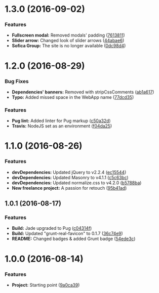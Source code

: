 <a name="1.3.0"></a>
# 1.3.0 (2016-09-02)


### Features

* **Fullscreen modal:** Removed modals' padding ([7613811](https://github.com/martinmethod/portfolio/commit/7613811))
* **Slider arrow:** Changed look of slider arrows ([44abae6](https://github.com/martinmethod/portfolio/commit/44abae6))
* **Sofica Group:** The site is no longer available ([0dc98d4](https://github.com/martinmethod/portfolio/commit/0dc98d4))



<a name="1.2.0"></a>
# 1.2.0 (2016-08-29)


### Bug Fixes

* **Dependencies' banners:** Removed with stripCssComments ([ab1a617](https://github.com/martinmethod/portfolio/commit/ab1a617))
* **Typo:** Added missed space in the WebApp name ([77dcd35](https://github.com/martinmethod/portfolio/commit/77dcd35))


### Features

* **Pug lint:** Added linter for Pug markup ([c50a32d](https://github.com/martinmethod/portfolio/commit/c50a32d))
* **Travis:** NodeJS set as an environment ([f04da25](https://github.com/martinmethod/portfolio/commit/f04da25))



<a name="1.1.0"></a>
# 1.1.0 (2016-08-26)


### Features

* **devDependencies:** Updated jQuery to v2.2.4 ([ec15544](https://github.com/martinmethod/portfolio/commit/ec15544))
* **devDependencies:** Updated Masonry to v4.1.1 ([c5c63bc](https://github.com/martinmethod/portfolio/commit/c5c63bc))
* **devDependencies:** Updated normalize.css to v4.2.0 ([b5788ba](https://github.com/martinmethod/portfolio/commit/b5788ba))
* **New freelance project:** A passion for retouch ([95b41ad](https://github.com/martinmethod/portfolio/commit/95b41ad))



<a name="1.0.1"></a>
## 1.0.1 (2016-08-17)


### Features

* **Build:** Jade upgraded to Pug ([c04314f](https://github.com/martinmethod/portfolio/commit/c04314f))
* **Build:** Updated "grunt-real-favicon" to 0.1.7 ([36c74e9](https://github.com/martinmethod/portfolio/commit/36c74e9))
* **README:** Changed badges & added Grunt badge ([54ede3c](https://github.com/martinmethod/portfolio/commit/54ede3c))



<a name="1.0.0"></a>
# 1.0.0 (2016-08-14)


### Features

* **Project:** Starting point ([9a0ca39](https://github.com/martinmethod/portfolio/commit/9a0ca39))



